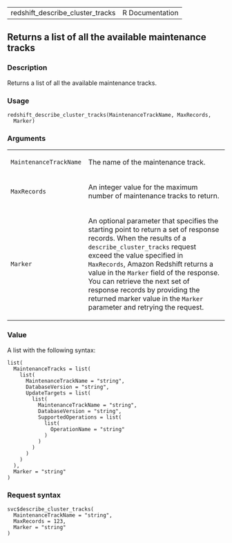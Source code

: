 <table style="width: 100%;">
<tbody>
<tr class="odd">
<td>redshift_describe_cluster_tracks</td>
<td style="text-align: right;">R Documentation</td>
</tr>
</tbody>
</table>

## Returns a list of all the available maintenance tracks

### Description

Returns a list of all the available maintenance tracks.

### Usage

    redshift_describe_cluster_tracks(MaintenanceTrackName, MaxRecords,
      Marker)

### Arguments

<table>
<colgroup>
<col style="width: 35%" />
<col style="width: 65%" />
</colgroup>
<tbody>
<tr class="odd">
<td><code
id="redshift_describe_cluster_tracks_:_MaintenanceTrackName">MaintenanceTrackName</code></td>
<td><p>The name of the maintenance track.</p></td>
</tr>
<tr class="even">
<td><code
id="redshift_describe_cluster_tracks_:_MaxRecords">MaxRecords</code></td>
<td><p>An integer value for the maximum number of maintenance tracks to
return.</p></td>
</tr>
<tr class="odd">
<td><code
id="redshift_describe_cluster_tracks_:_Marker">Marker</code></td>
<td><p>An optional parameter that specifies the starting point to return
a set of response records. When the results of a
<code>describe_cluster_tracks</code> request exceed the value specified
in <code>MaxRecords</code>, Amazon Redshift returns a value in the
<code>Marker</code> field of the response. You can retrieve the next set
of response records by providing the returned marker value in the
<code>Marker</code> parameter and retrying the request.</p></td>
</tr>
</tbody>
</table>

### Value

A list with the following syntax:

    list(
      MaintenanceTracks = list(
        list(
          MaintenanceTrackName = "string",
          DatabaseVersion = "string",
          UpdateTargets = list(
            list(
              MaintenanceTrackName = "string",
              DatabaseVersion = "string",
              SupportedOperations = list(
                list(
                  OperationName = "string"
                )
              )
            )
          )
        )
      ),
      Marker = "string"
    )

### Request syntax

    svc$describe_cluster_tracks(
      MaintenanceTrackName = "string",
      MaxRecords = 123,
      Marker = "string"
    )
